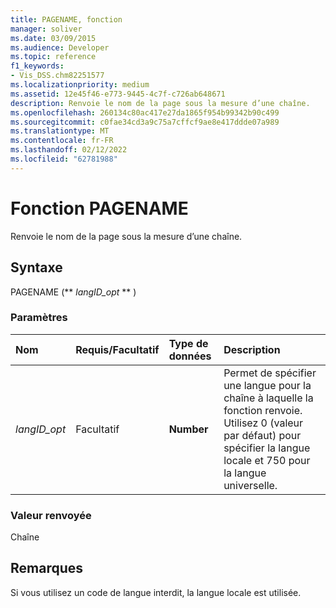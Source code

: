 ```yaml
---
title: PAGENAME, fonction
manager: soliver
ms.date: 03/09/2015
ms.audience: Developer
ms.topic: reference
f1_keywords:
- Vis_DSS.chm82251577
ms.localizationpriority: medium
ms.assetid: 12e45f46-e773-9445-4c7f-c726ab648671
description: Renvoie le nom de la page sous la mesure d’une chaîne.
ms.openlocfilehash: 260134c80ac417e27da1865f954b99342b90c499
ms.sourcegitcommit: c0fae34cd3a9c75a7cffcf9ae8e417ddde07a989
ms.translationtype: MT
ms.contentlocale: fr-FR
ms.lasthandoff: 02/12/2022
ms.locfileid: "62781988"
---
```

# <a name="pagename-function"></a>Fonction PAGENAME

Renvoie le nom de la page sous la mesure d’une chaîne.
  
## <a name="syntax"></a>Syntaxe

PAGENAME (** *langID_opt* ** ) 
  
### <a name="parameters"></a>Paramètres

|**Nom**|**Requis/Facultatif**|**Type de données**|**Description**|
|:-----|:-----|:-----|:-----|
| _langID_opt_ <br/> |Facultatif  <br/> |**Number** <br/> |Permet de spécifier une langue pour la chaîne à laquelle la fonction renvoie. Utilisez 0 (valeur par défaut) pour spécifier la langue locale et 750 pour la langue universelle. |
   
### <a name="return-value"></a>Valeur renvoyée

Chaîne
  
## <a name="remarks"></a>Remarques

Si vous utilisez un code de langue interdit, la langue locale est utilisée.
  

